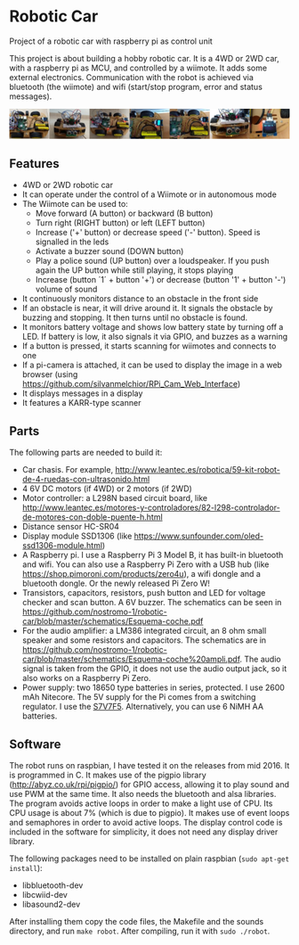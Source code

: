 # Robotic Car
Project of a robotic car with raspberry pi as control unit

This project is about building a hobby robotic car.
It is a 4WD or 2WD car, with a raspberry pi as MCU, and controlled by a wiimote.
It adds some external electronics.
Communication with the robot is achieved via bluetooth (the wiimote) and wifi (start/stop program, error and status messages).

[![Robotic car](https://github.com/nostromo-1/robotic-car/blob/master/photos/robotcar.jpg)](https://github.com/nostromo-1/robotic-car)

## Features
* 4WD or 2WD robotic car
* It can operate under the control of a Wiimote or in autonomous mode
* The Wiimote can be used to:
  * Move forward (A button) or backward (B button)
  * Turn right (RIGHT button) or left (LEFT button)
  * Increase ('+' button) or decrease speed ('-' button). Speed is signalled in the leds
  * Activate a buzzer sound (DOWN button)
  * Play a police sound (UP button) over a loudspeaker. If you push again the UP button while still playing, it stops playing
  * Increase (button ´1´ + button '+') or decrease (button '1' + button '-') volume of sound
* It continuously monitors distance to an obstacle in the front side
* If an obstacle is near, it will drive around it. It signals the obstacle by buzzing and stopping. It then turns until no obstacle is found.
* It monitors battery voltage and shows low battery state by turning off a LED. If battery is low, it also signals it via GPIO, and buzzes as a warning
* If a button is pressed, it starts scanning for wiimotes and connects to one
* If a pi-camera is attached, it can be used to display the image in a web browser (using https://github.com/silvanmelchior/RPi_Cam_Web_Interface)
* It displays messages in a display
* It features a KARR-type scanner

## Parts
The following parts are needed to build it:
* Car chasis. For example, http://www.leantec.es/robotica/59-kit-robot-de-4-ruedas-con-ultrasonido.html
* 4 6V DC motors (if 4WD) or 2 motors (if 2WD)
* Motor controller: a L298N based circuit board, like http://www.leantec.es/motores-y-controladores/82-l298-controlador-de-motores-con-doble-puente-h.html
* Distance sensor HC-SR04
* Display module SSD1306 (like https://www.sunfounder.com/oled-ssd1306-module.html)
* A Raspberry pi. I use a Raspberry Pi 3 Model B, it has built-in bluetooth and wifi. You can also use a Raspberry Pi Zero with a USB hub (like https://shop.pimoroni.com/products/zero4u), a wifi dongle and a bluetooth dongle. Or the newly released Pi Zero W!
* Transistors, capacitors, resistors, push button and LED for voltage checker and scan button. A 6V buzzer. The schematics can be seen in https://github.com/nostromo-1/robotic-car/blob/master/schematics/Esquema-coche.pdf
* For the audio amplifier: a LM386 integrated circuit, an 8 ohm small speaker and some resistors and capacitors. The schematics are in https://github.com/nostromo-1/robotic-car/blob/master/schematics/Esquema-coche%20ampli.pdf. The audio signal is taken from the GPIO, it does not use the audio output jack, so it also works on a Raspberry Pi Zero.
* Power supply: two 18650 type batteries in series, protected. I use 2600 mAh Nitecore. The 5V supply for the Pi comes from a switching regulator. I use the [S7V7F5](https://www.pololu.com/product/2119). Alternatively, you can use 6 NiMH AA batteries.

## Software
The robot runs on raspbian, I have tested it on the releases from mid 2016. It is programmed in C. It makes use of the pigpio library (http://abyz.co.uk/rpi/pigpio/) for GPIO access, allowing it to play sound and use PWM at the same time. It also needs the bluetooth and alsa libraries.
The program avoids active loops in order to make a light use of CPU. Its CPU usage is about 7% (which is due to pigpio). It makes use of event loops and semaphores in order to avoid active loops.
The display control code is included in the software for simplicity, it does not need any display driver library.

The following packages need to be installed on plain raspbian (`sudo apt-get install`):
* libbluetooth-dev
* libcwiid-dev
* libasound2-dev

After installing them copy the code files, the Makefile and the sounds directory, and run `make robot`. After compiling, run it with `sudo ./robot`.


  
